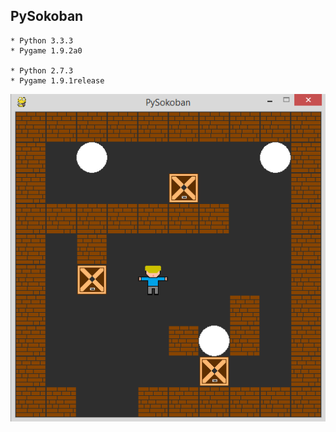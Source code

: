 ## PySokoban
    
    * Python 3.3.3
    * Pygame 1.9.2a0
    
    * Python 2.7.3
    * Pygame 1.9.1release
    
    
![Screenshot](screen1.png)
